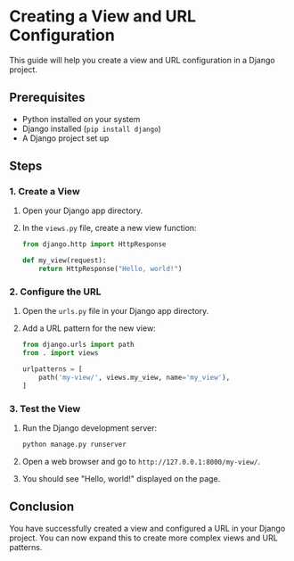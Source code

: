 # Creating a View and URL Configuration

This guide will help you create a view and URL configuration in a Django project.

## Prerequisites

- Python installed on your system
- Django installed (`pip install django`)
- A Django project set up

## Steps

### 1. Create a View

1. Open your Django app directory.
2. In the `views.py` file, create a new view function:

    ```python
    from django.http import HttpResponse

    def my_view(request):
        return HttpResponse("Hello, world!")
    ```

### 2. Configure the URL

1. Open the `urls.py` file in your Django app directory.
2. Add a URL pattern for the new view:

    ```python
    from django.urls import path
    from . import views

    urlpatterns = [
        path('my-view/', views.my_view, name='my_view'),
    ]
    ```

### 3. Test the View

1. Run the Django development server:

    ```sh
    python manage.py runserver
    ```

2. Open a web browser and go to `http://127.0.0.1:8000/my-view/`.
3. You should see "Hello, world!" displayed on the page.

## Conclusion

You have successfully created a view and configured a URL in your Django project. You can now expand this to create more complex views and URL patterns.
